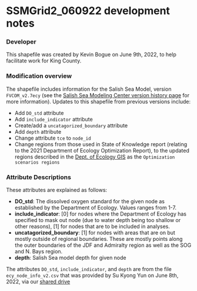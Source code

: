 # SSMGrid2_060922 development notes

### Developer 
This shapefile was created by Kevin Bogue on June 9th, 2022, to help facilitate work for King County. 
### Modification overview
The shapefile includes information for the Salish Sea Model, version `FVCOM_v2.7ecy` (see the [Salish Sea Modeling Center version history page](https://ssmc-uw.org/salish-sea-modeling-center/salish-sea-model/history/) for more information). Updates to this shapefile from previous versions include:

- Add `DO_std` attribute
- Add `include_indicator` attribute
- Create/add a `uncatagorized_boundary` attribute
- Add `depth` attribute
- Change attribute `tce` to `node_id`
- Change regions from those used in State of Knowledge report (relating to the 2021 Department of Ecology Optimization Report), to the updated regions described in the [Dept. of Ecology GIS](https://waecy.maps.arcgis.com/apps/webappviewer/index.html?id=c7318e19bf3141aca62e980a7e5b53f2) as the `Optimization scenarios regions`
### Attribute Descriptions
These attributes are explained as follows:
- **DO_std**: The dissolved oxygen standard for the given node as established by the Department of Ecology.  Values ranges from 1-7.
- **include_indicator**: [0] for nodes where the Department of Ecology has specified to mask out node (due to water depth being too shallow or other reasons), [1] for nodes that are to be included in analyses.  
- **uncatagorized_boundary**: [1] for nodes with areas that are on but mostly outside of regional boundaries. These are mostly points along the outer boundaries of the JDF and Admiralty region as well as the SOG and N. Bays region.
- **depth**: Salish Sea model depth for given node

The attributes `DO_std`, `include_indicator`, and `depth` are from the file `ecy_node_info_v2.csv` that was provided by Su Kyong Yun on June 8th, 2022, via our [shared drive](https://uwnetid.sharepoint.com/sites/og_uwt_psi/Shared%20Documents/Forms/AllItems.aspx?csf=1&web=1&e=OHg44e&cid=5a74cba8%2Da907%2D42fe%2D9640%2D2248c1df3029&RootFolder=%2Fsites%2Fog%5Fuwt%5Fpsi%2FShared%20Documents%2FDO%20%2D%20KC%20%26%20CWA%2F9%2E%20Modeling%2F1%2E%20Scripts%20and%20training%2Fetc%2Earchive%5Ftraining%5Ffrom%5Fsk&FolderCTID=0x012000E1FB0BCD1B07D744B7496CC9C490067D)

